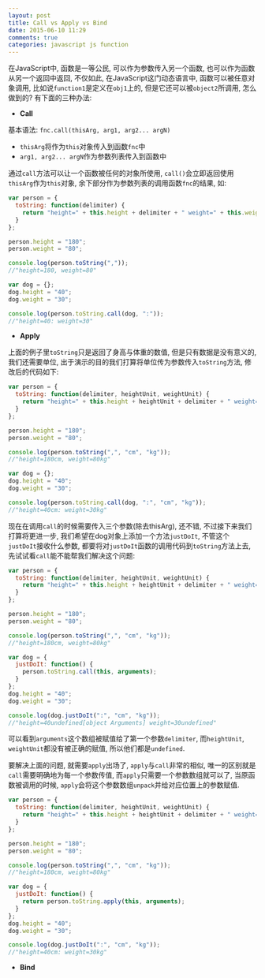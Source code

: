 ```yaml
---
layout: post
title: Call vs Apply vs Bind
date: 2015-06-10 11:29
comments: true
categories: javascript js function
---
```

在JavaScript中, 函数是一等公民, 可以作为参数传入另一个函数, 也可以作为函数从另一个返回中返回, 不仅如此, 在JavaScript这门动态语言中, 函数可以被任意对象调用, 比如说`function1`是定义在`obj1`上的, 但是它还可以被`object2`所调用, 怎么做到的? 有下面的三种办法:

* **Call**

基本语法: `fnc.call(thisArg, arg1, arg2... argN)`

 * `thisArg`将作为`this`对象传入到函数`fnc`中
 * `arg1, arg2... argN`作为参数列表传入到函数中
	
通过`call`方法可以让一个函数被任何的对象所使用, `call()`会立即返回使用`thisArg`作为`this`对象, 余下部分作为参数列表的调用函数`fnc`的结果, 如:

```javascript
var person = {
  toString: function(delimiter) {
    return "height=" + this.height + delimiter + " weight=" + this.weight;
  }
};

person.height = "180";
person.weight = "80";

console.log(person.toString(","));
//"height=180, weight=80"

var dog = {};
dog.height = "40";
dog.weight = "30";

console.log(person.toString.call(dog, ":"));
//"height=40: weight=30"
```
* **Apply**

上面的例子里`toString`只是返回了身高与体重的数值, 但是只有数据是没有意义的, 我们还需要单位, 出于演示的目的我们打算将单位传为参数传入`toString`方法, 修改后的代码如下:
```javascript
var person = {
  toString: function(delimiter, heightUnit, weightUnit) {
    return "height=" + this.height + heightUnit + delimiter + " weight=" + this.weight + weightUnit;
  }
};

person.height = "180";
person.weight = "80";

console.log(person.toString(",", "cm", "kg"));
//"height=180cm, weight=80kg"

var dog = {};
dog.height = "40";
dog.weight = "30";

console.log(person.toString.call(dog, ":", "cm", "kg"));
//"height=40cm: weight=30kg"
```
现在在调用`call`的时候需要传入三个参数(除去thisArg),  还不错, 不过接下来我们打算将更进一步, 我们希望在dog对象上添加一个方法`justDoIt`, 不管这个`justDoIt`接收什么参数, 都要将对`justDoIt`函数的调用代码到`toString`方法上去, 先试试看`call`能不能帮我们解决这个问题:
```javascript
var person = {
  toString: function(delimiter, heightUnit, weightUnit) {
    return "height=" + this.height + heightUnit + delimiter + " weight=" + this.weight + weightUnit;
  }
};

person.height = "180";
person.weight = "80";

console.log(person.toString(",", "cm", "kg"));
//"height=180cm, weight=80kg"

var dog = {
  justDoIt: function() {
    person.toString.call(this, arguments);
  }
};
dog.height = "40";
dog.weight = "30";

console.log(dog.justDoIt(":", "cm", "kg"));
//"height=40undefined[object Arguments] weight=30undefined"
```
可以看到`arguments`这个数组被赋值给了第一个参数`delimiter`, 而`heightUnit`, `weightUnit`都没有被正确的赋值, 所以他们都是`undefined`.

要解决上面的问题, 就需要`apply`出场了, `apply`与`call`非常的相似, 唯一的区别就是 `call`需要明确地为每一个参数传值, 而`apply`只需要一个参数数组就可以了, 当原函数被调用的时候, `apply`会将这个参数数组`unpack`并给对应位置上的参数赋值.
```javascript
var person = {
  toString: function(delimiter, heightUnit, weightUnit) {
    return "height=" + this.height + heightUnit + delimiter + " weight=" + this.weight + weightUnit;
  }
};

person.height = "180";
person.weight = "80";

console.log(person.toString(",", "cm", "kg"));
//"height=180cm, weight=80kg"

var dog = {
  justDoIt: function() {
    return person.toString.apply(this, arguments);
  }
};
dog.height = "40";
dog.weight = "30";

console.log(dog.justDoIt(":", "cm", "kg"));
//"height=40cm: weight=30kg"
```
* **Bind**